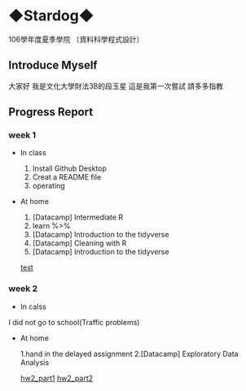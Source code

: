 # ◆Stardog◆

106學年度夏季學院 〔資料科學程式設計〕

## Introduce Myself

大家好 我是文化大學財法3B的段玉星 這是我第一次嘗試 請多多指教

## Progress Report

### week 1

* In class

   1. Install Github Desktop
   2. Creat a README file
   3. operating

* At home

   1. ​[Datacamp] Intermediate R
   2. learn %>%
   3. [Datacamp] Introduction to the tidyverse
   4. [Datacamp] Cleaning with R​
   5. [Datacamp] Introduction to the tidyverse​

   [test](https://tuanstar90208.github.io/stardog/week%201/hw1.html)

### week 2

* In calss

I did not go to school(Traffic problems)

* At home

   1.hand in the delayed assignment
   2.[Datacamp] Exploratory Data Analysis​

   [hw2_part1](https://tuanstar90208.github.io/stardog/week2/morning/task1.html)
   [hw2_part2](https://tuanstar90208.github.io/stardog/week2/afternoon/marvel.html)